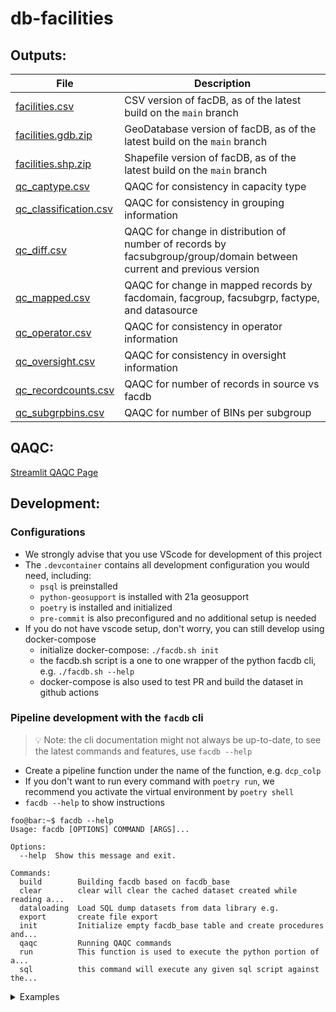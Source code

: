# db-facilities

## Outputs:
| File | Description |
| ---- | ----------- |
| [facilities.csv](https://edm-publishing.nyc3.digitaloceanspaces.com/db-facilities/main/latest/output/facilities.csv) | CSV version of facDB, as of the latest build on the `main` branch |
| [facilities.gdb.zip](https://edm-publishing.nyc3.digitaloceanspaces.com/db-facilities/main/latest/output/facilities.gdb.zip) | GeoDatabase version of facDB, as of the latest build on the `main` branch |
| [facilities.shp.zip](https://edm-publishing.nyc3.digitaloceanspaces.com/db-facilities/main/latest/output/facilities.shp.zip) | Shapefile version of facDB, as of the latest build on the `main` branch |
| [qc_captype.csv](https://edm-publishing.nyc3.digitaloceanspaces.com/db-facilities/main/latest/output/qc_captype.csv) | QAQC for consistency in capacity type |
| [qc_classification.csv](https://edm-publishing.nyc3.digitaloceanspaces.com/db-facilities/main/latest/output/qc_classification.csv) | QAQC for consistency in grouping information |
| [qc_diff.csv](https://edm-publishing.nyc3.digitaloceanspaces.com/db-facilities/main/latest/output/qc_diff.csv) | QAQC for change in distribution of number of records by facsubgroup/group/domain between current and previous version |
| [qc_mapped.csv](https://edm-publishing.nyc3.digitaloceanspaces.com/db-facilities/main/latest/output/qc_mapped.csv) | QAQC for change in mapped records by facdomain, facgroup, facsubgrp, factype, and datasource |
| [qc_operator.csv](https://edm-publishing.nyc3.digitaloceanspaces.com/db-facilities/main/latest/output/qc_operator.csv) | QAQC for consistency in operator information |
| [qc_oversight.csv](https://edm-publishing.nyc3.digitaloceanspaces.com/db-facilities/main/latest/output/qc_oversight.csv) | QAQC for consistency in oversight information |
| [qc_recordcounts.csv](https://edm-publishing.nyc3.digitaloceanspaces.com/db-facilities/main/latest/output/qc_recordcounts.csv) | QAQC for number of records in source vs facdb |
| [qc_subgrpbins.csv](https://edm-publishing.nyc3.digitaloceanspaces.com/db-facilities/main/latest/output/qc_subgrpbins.csv) | QAQC for number of BINs per subgroup |

## QAQC:
[Streamlit QAQC Page](https://de-qaqc.nycplanningdigital.com/?page=Facilities+DB)

## Development:
### Configurations
- We strongly advise that you use VScode for development of this project
- The `.devcontainer` contains all development configuration you would need, including:
    - `psql` is preinstalled
    - `python-geosupport` is installed with 21a geosupport
    - `poetry` is installed and initialized
    - `pre-commit` is also preconfigured and no additional setup is needed
- If you do not have vscode setup, don't worry, you can still develop using docker-compose
    - initialize docker-compose: `./facdb.sh init`
    - the facdb.sh script is a one to one wrapper of the python facdb cli, e.g. `./facdb.sh --help`
    - docker-compose is also used to test PR and build the dataset in github actions

### Pipeline development with the `facdb` cli
>💡 Note: the cli documentation might not always be up-to-date, to see the latest commands and features, use `facdb --help`

- Create a pipeline function under the name of the function, e.g. `dcp_colp`
- If you don't want to run every command with `poetry run`, we recommend you activate the virtual environment by `poetry shell`
- `facdb --help` to show instructions
```console
foo@bar:~$ facdb --help
Usage: facdb [OPTIONS] COMMAND [ARGS]...

Options:
  --help  Show this message and exit.

Commands:
  build        Building facdb based on facdb_base
  clear        clear will clear the cached dataset created while reading a...
  dataloading  Load SQL dump datasets from data library e.g.
  export       create file export
  init         Initialize empty facdb_base table and create procedures and...
  qaqc         Running QAQC commands
  run          This function is used to execute the python portion of a...
  sql          this command will execute any given sql script against the...
```
<details><summary>Examples</summary>
    
- `facdb init` initialization of the database with `facdb_base`, functions and stored procedures
- `facdb dataloading` load supplementry datasets from data-library (e.g. `dcp_mappluto_wi`, `doitt_buildingcentroids`)
- `facdb run`
    - `facdb run -n nysed_activeinstitutions` to execute both the python and sql part specified in `datasets.yml`
    - `facdb run -n nysed_activeinstitutions --python` to execute the python part only
    - `facdb run -n nysed_activeinstitutions --sql` to execute the sql part only
    - `facdb run -n nysed_activeinstitutions --python --sql` is the same as `facdb run -n nysed_activeinstitutions`
    - `facdb run --all` to run all available data piplines defined in `datasets.yml`
- `facdb sql`
    - `facdb sql -f facdb/sql/dcp_colp.sql` to execute one script
    - `facdb sql -f facdb/sql/dcp_colp.sql -f some/other/script.sql` to execute multiple scripts
- `facdb clear`
    - `facdb clear -n nysed_activeinstitutions` to clear cache for nysed_activeinstitutions
    - `facdb clear --all` to clear all cache for all datasets
- `facdb build` build facdb from loaded source tables and produce QAQC tables
    
</details>
